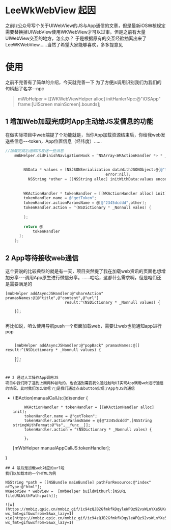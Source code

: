 # LeeWkWebView 起因
之前lz公众号写个关于UIWebView的JS与App通信的文章，但是最新iOS审核规定需要替换掉UIWebView使用WKWebView才可以过审。但是之前有大量UIWebView交互的地方，怎么办？
于是根据原有的交互经验抽离出来了LeeWKWebView……当然了希望大家能够喜欢，多多提意见
# 使用
之前不完善有了简单的介绍，今天就完善一下
为了方便js调用识别我们为我们的句柄起了名字--npc
>    mWbHelper = [[WKWebViewHelper alloc] initHanlerNpc:@"iOSApp" frame:[UIScreen mainScreen].bounds];

## 1 增加Web加载完成时App主动给JS发信息的功能
在做实际项目中web端提了个功能就是，当你App加载资源结束后，你给我web发送些信息---token，App位置信息（经纬度）……
```objective-c
//加载完成后通知JS发送一些消息
    mWbHelper.didFinishNavigationHook = ^NSArray<WKActionHandler *> * _Nullable{
        
        
        NSData * values = [NSJSONSerialization dataWithJSONObject:@{@"token":@"12345"} options:NSJSONWritingFragmentsAllowed
                                            error:nil];
          NSString *other = [[NSString alloc] initWithData:values encoding:NSUTF8StringEncoding];
          
        
        WKActionHandler * tokenHandler = [[WKActionHandler alloc] init];
        tokenHandler.name = @"getToken";
        tokenHandler.actionParamsName = @[@"2345dcddd",other];
        tokenHandler.action = ^(NSDictionary * _Nonnull vales) {
            
        };
        
        return @[
            tokenHandler
      ];
    };
```

## 2 App等待接收web通信
这个要说的比较典型的就是有一天，项目突然提了我在加载web资讯的页面也想增加分享---调用App原生进行微信分享。……哈哈，这都什么需求啊，但是咱们还是需要满足的
```
[mWbHelper addAsyncJSHandler:@"shareAction" pramasNames:@[@"title",@"content",@"url"]
                          result:^(NSDictionary * _Nonnull values) {
        
    }];
  
```
再比如说，咱么使用导航push一个页面加载web，需要让web也能通知app进行pop
```

    [mWbHelper addAsyncJSHandler:@"popBack" pramasNames:@[] result:^(NSDictionary * _Nonnull values) {
        
    }];
    ```


## 3 通过人工操作App调用JS
项目中我们除了遇到上面两种被动的，也会遇到需要我么通过触动UI实现App调用web进行通信的情况，此时我们怎么做呢？🌰是我们通过点击button实现了App与JS的通信
```
- (IBAction)manualCallJs:(id)sender {
    
    
           WKActionHandler * tokenHandler = [[WKActionHandler alloc] init];
           tokenHandler.name = @"getToken";
           tokenHandler.actionParamsName = @[@"2345dcddd",[NSString stringWithFormat:@"%s",__func__]];
           tokenHandler.action = ^(NSDictionary * _Nonnull vales) {
               
           };
    [mWbHelper manualAppCallJS:tokenHandler];
    
}
```
## 4 最后是加载web对应的url啦
我们以加载本的一个HTML为例
```
    NSString *path = [[NSBundle mainBundle] pathForResource:@"index" ofType:@"html"];
    WKWebView * webView =  [mWbHelper buildWithurl:[NSURL fileURLWithPath:path]];
```
![w](https://mmbiz.qpic.cn/mmbiz_gif/ic94zQJB2GfmkfkDqyleWPQz92vsWLnYXe5UKeKycbEPRCoEW50ye9LZoyibHtGVFjOn2tNic2X8U4GGbedic5TMFQ/640?wx_fmt=gif&wxfrom=5&wx_lazy=1)
xie(https://mmbiz.qpic.cn/mmbiz_gif/ic94zQJB2GfmkfkDqyleWPQz92vsWLnYXe5UKeKycbEPRCoEW50ye9LZoyibHtGVFjOn2tNic2X8U4GGbedic5TMFQ/640?wx_fmt=gif&wxfrom=5&wx_lazy=1)
